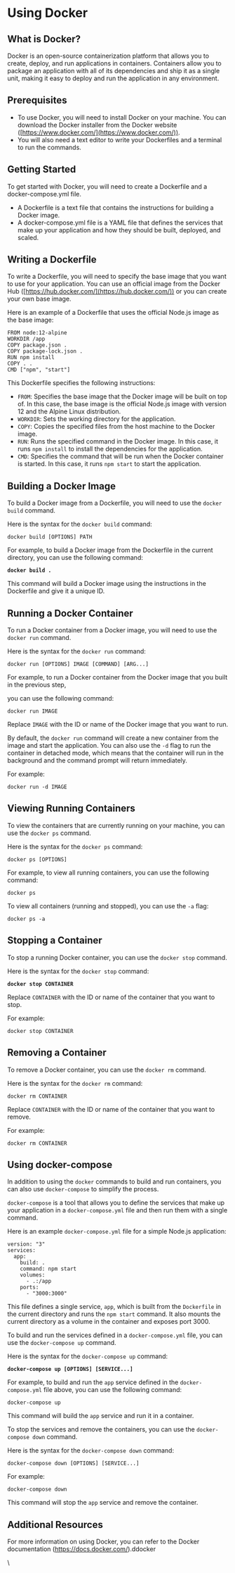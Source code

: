 # Using Docker

## What is Docker?

Docker is an open-source containerization platform that allows you to create, deploy, and run applications in containers. Containers allow you to package an application with all of its dependencies and ship it as a single unit, making it easy to deploy and run the application in any environment.

## Prerequisites

* To use Docker, you will need to install Docker on your machine. You can download the Docker installer from the Docker website ([https://www.docker.com/](https://www.docker.com/)).
* You will also need a text editor to write your Dockerfiles and a terminal to run the commands.

## Getting Started

To get started with Docker, you will need to create a Dockerfile and a docker-compose.yml file.

* A Dockerfile is a text file that contains the instructions for building a Docker image.
* A docker-compose.yml file is a YAML file that defines the services that make up your application and how they should be built, deployed, and scaled.

## Writing a Dockerfile

To write a Dockerfile, you will need to specify the base image that you want to use for your application. You can use an official image from the Docker Hub ([https://hub.docker.com/](https://hub.docker.com/)) or you can create your own base image.

Here is an example of a Dockerfile that uses the official Node.js image as the base image:

```docker
FROM node:12-alpine
WORKDIR /app
COPY package.json .
COPY package-lock.json .
RUN npm install
COPY . .
CMD ["npm", "start"]
```

This Dockerfile specifies the following instructions:

* `FROM`: Specifies the base image that the Docker image will be built on top of. In this case, the base image is the official Node.js image with version 12 and the Alpine Linux distribution.
* `WORKDIR`: Sets the working directory for the application.
* `COPY`: Copies the specified files from the host machine to the Docker image.
* `RUN`: Runs the specified command in the Docker image. In this case, it runs `npm install` to install the dependencies for the application.
* `CMD`: Specifies the command that will be run when the Docker container is started. In this case, it runs `npm start` to start the application.

## Building a Docker Image

To build a Docker image from a Dockerfile, you will need to use the `docker build` command.

Here is the syntax for the `docker build` command:

```docker
docker build [OPTIONS] PATH
```

For example, to build a Docker image from the Dockerfile in the current directory, you can use the following command:

<pre class="language-docker"><code class="lang-docker"><strong>docker build .
</strong></code></pre>

This command will build a Docker image using the instructions in the Dockerfile and give it a unique ID.

## Running a Docker Container

To run a Docker container from a Docker image, you will need to use the `docker run` command.

Here is the syntax for the `docker run` command:

```docker
docker run [OPTIONS] IMAGE [COMMAND] [ARG...]
```

For example, to run a Docker container from the Docker image that you built in the previous step,&#x20;

you can use the following command:

```docker
docker run IMAGE
```

Replace `IMAGE` with the ID or name of the Docker image that you want to run.

By default, the `docker run` command will create a new container from the image and start the application. You can also use the `-d` flag to run the container in detached mode, which means that the container will run in the background and the command prompt will return immediately.

For example:

```docker
docker run -d IMAGE
```

## Viewing Running Containers

To view the containers that are currently running on your machine, you can use the `docker ps` command.

Here is the syntax for the `docker ps` command:

```docker
docker ps [OPTIONS]
```

For example, to view all running containers, you can use the following command:

```docker
docker ps
```

To view all containers (running and stopped), you can use the `-a` flag:

```docker
docker ps -a
```

## Stopping a Container

To stop a running Docker container, you can use the `docker stop` command.

Here is the syntax for the `docker stop` command:

<pre class="language-docker"><code class="lang-docker"><strong>docker stop CONTAINER
</strong></code></pre>

Replace `CONTAINER` with the ID or name of the container that you want to stop.

For example:

```docker
docker stop CONTAINER
```

## Removing a Container

To remove a Docker container, you can use the `docker rm` command.

Here is the syntax for the `docker rm` command:

```docker
docker rm CONTAINER
```

Replace `CONTAINER` with the ID or name of the container that you want to remove.

For example:

```docker
docker rm CONTAINER
```

## Using docker-compose

In addition to using the `docker` commands to build and run containers, you can also use `docker-compose` to simplify the process.

`docker-compose` is a tool that allows you to define the services that make up your application in a `docker-compose.yml` file and then run them with a single command.

Here is an example `docker-compose.yml` file for a simple Node.js application:

```docker
version: "3"
services:
  app:
    build: .
    command: npm start
    volumes:
      - .:/app
    ports:
      - "3000:3000"
```

This file defines a single service, `app`, which is built from the `Dockerfile` in the current directory and runs the `npm start` command. It also mounts the current directory as a volume in the container and exposes port 3000.

To build and run the services defined in a `docker-compose.yml` file, you can use the `docker-compose up` command.

Here is the syntax for the `docker-compose up` command:

<pre class="language-docker"><code class="lang-docker"><strong>docker-compose up [OPTIONS] [SERVICE...]
</strong></code></pre>

For example, to build and run the `app` service defined in the `docker-compose.yml` file above, you can use the following command:

```docker
docker-compose up
```

This command will build the `app` service and run it in a container.

To stop the services and remove the containers, you can use the `docker-compose down` command.

Here is the syntax for the `docker-compose down` command:

```docker
docker-compose down [OPTIONS] [SERVICE...]
```

For example:

```docker
docker-compose down
```

This command will stop the `app` service and remove the container.

## Additional Resources

For more information on using Docker, you can refer to the Docker documentation (https://docs.docker.com/).ddocker

\
